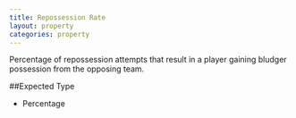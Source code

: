 ```yaml
---
title: Repossession Rate
layout: property
categories: property
---
```


Percentage of repossession attempts that result in a player gaining bludger possession from the opposing team.

##Expected Type

*   Percentage
